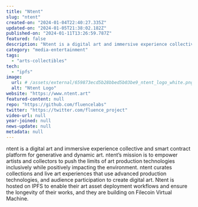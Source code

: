 ```yaml
---
title: "Ntent"
slug: "ntent"
created-on: "2024-01-04T22:40:27.335Z"
updated-on: "2024-01-05T21:38:02.182Z"
published-on: "2024-01-11T13:26:59.787Z"
featured: false
description: "Ntent is a digital art and immersive experience collective and smart contract platform for generative and dynamic art."
category: "media-entertainment"
tags:
  - "arts-collectibles"
tech:
  - "ipfs"
image:
  url: # /assets/external/659873ecd5b28bbed5b03be9_ntent_logo_white.png
  alt: "Ntent Logo"
website: "https://www.ntent.art"
featured-content: null
repo: "https://github.com/fluencelabs"
twitter: "https://twitter.com/fluence_project"
video-url: null
year-joined: null
news-update: null
metadata: null
---
```


ntent is a digital art and immersive experience collective and smart contract platform for generative and dynamic art. ntent’s mission is to empower artists and collectors to push the limits of art production technologies inclusively while positively impacting the environment. ntent curates collections and live art experiences that use advanced production technologies, and audience participation to create digital art. Ntent is hosted on IPFS to enable their art asset deployment workflows and ensure the longevity of their works, and they are building on Filecoin Virtual Machine.
